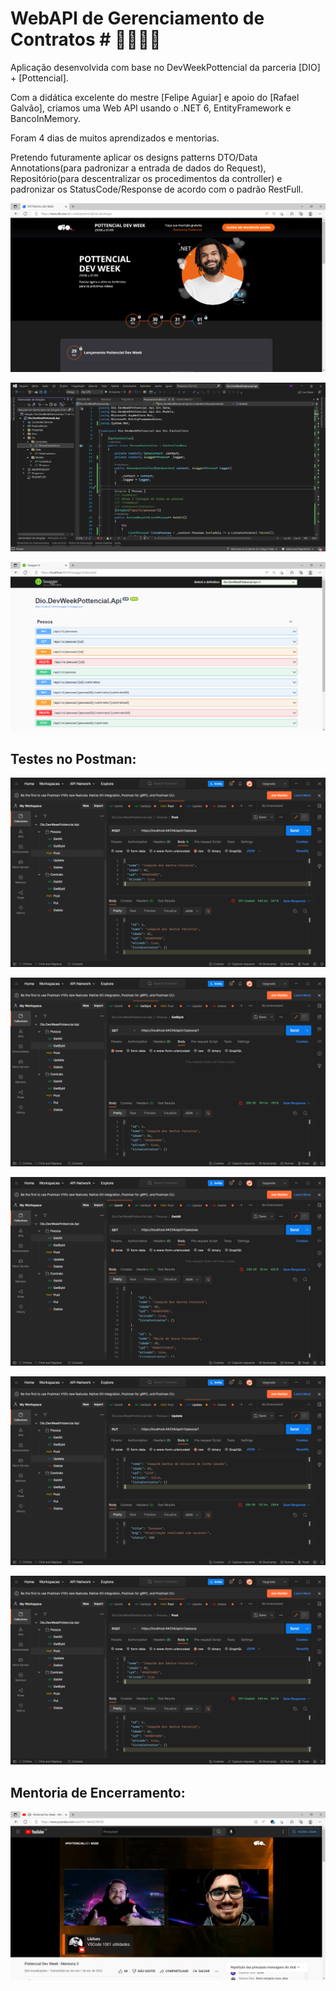 ﻿# WebAPI de Gerenciamento de Contratos # 📄🙋🏼‍♂️

Aplicação desenvolvida com base no DevWeekPottencial da parceria [DIO] + [Pottencial].

Com a didática excelente do mestre [Felipe Aguiar] e apoio do [Rafael Galvão], criamos uma Web API usando o .NET 6, EntityFramework e BancoInMemory.

Foram 4 dias de muitos aprendizados e mentorias.

Pretendo futuramente aplicar os designs patterns DTO/Data Annotations(para padronizar a entrada de dados do Request), Repositório(para descentralizar os procedimentos da controller) e padronizar os StatusCode/Response de acordo com o padrão RestFull. 

![Site do Evento](Docs/Imgs/SiteEvento.png)

![Codigo](Docs/Imgs/Codigo.png)

![Swagger](Docs/Imgs/Swagger.png)

## Testes no Postman: ##
![PostmanCreate](Docs/Imgs/PostmanCreate.png)

![PostmanGetById](Docs/Imgs/PostmanGetById.png)

![PostmanGetAll](Docs/Imgs/PostmanGetAll.png)

![PostmanUpdate](Docs/Imgs/PostmanUpdate.png)

![PostmanDelete](Docs/Imgs/PostmanCreate.png)

## Mentoria de Encerramento: ##
![Encerramento](Docs/Imgs/Encerramento.png)
